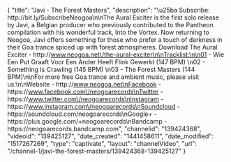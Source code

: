 {
    "title": "Javi - The Forest Masters",
    "description": "\u25ba Subscribe: http:\/\/bit.ly\/SubscribeNeogoa\n\nThe Aural Exciter is the first solo release by Javi, a Belgian producer who previously contributed to the Pantheon compilation with his wonderful track, Into the Vortex. Now returning to Neogoa, Javi offers something for those who prefer a touch of darkness in their Goa trance spiced up with forest atmospheres. Download The Aural Exciter - http:\/\/www.neogoa.net\/the-aural-exciter\n\nTracklist:\n\n01 - Wie Een Put Graaft Voor Een Ander Heeft Flink Gewerkt (147 BPM) \n02 - Something Is Crawling (145 BPM) \n03 - The Forest Masters (144 BPM)\n\nFor more free Goa trance and ambient music, please visit us:\n\nWebsite - http:\/\/www.neogoa.net\nFacebook - https:\/\/www.facebook.com\/neogoarecords\nTwitter - https:\/\/www.twitter.com\/neogoarecords\nInstagram - https:\/\/www.instagram.com\/neogoarecords\nSoundcloud - https:\/\/soundcloud.com\/neogoarecords\nGoogle+ - https:\/\/plus.google.com\/+neogoarecords\nBandcamp - https:\/\/neogoarecords.bandcamp.com",
    "channelid": "139424368",
    "videoid": "139425127",
    "date_created": "1441458611",
    "date_modified": "1517267269",
    "type": "captivate",
    "layout": "channelVideo",
    "url": "\/channel-1\/javi-the-forest-masters\/139424368-139425127"
}